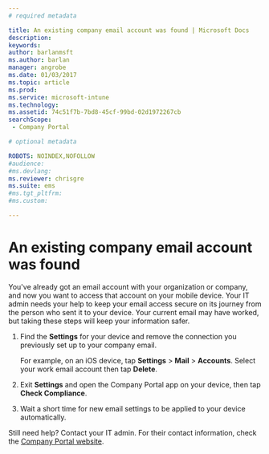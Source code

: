 ```yaml
---
# required metadata

title: An existing company email account was found | Microsoft Docs
description:
keywords:
author: barlanmsftms.author: barlan
manager: angrobe
ms.date: 01/03/2017
ms.topic: article
ms.prod:
ms.service: microsoft-intune
ms.technology:
ms.assetid: 74c51f7b-7bd8-45cf-99bd-02d1972267cbsearchScope: - Company Portal

# optional metadata

ROBOTS: NOINDEX,NOFOLLOW 
#audience:
#ms.devlang:
ms.reviewer: chrisgre
ms.suite: ems
#ms.tgt_pltfrm:
#ms.custom:

---
```


# An existing company email account was found

You've already got an email account with your organization or company, and now you want to access that account on your mobile device. Your IT admin needs your help to keep your email access secure on its journey from the person who sent it to your device. Your current email may have worked, but taking these steps will keep your information safer.

1.  Find the **Settings** for your device and remove the connection you previously set up to your company email.

    For example, on an iOS device, tap **Settings** > **Mail** > **Accounts**. Select your work email account then tap **Delete**.

2.  Exit **Settings** and open the Company Portal app on your device, then tap **Check Compliance**.

3.  Wait a short time for new email settings to be applied to your device automatically.

Still need help? Contact your IT admin. For their contact information, check the [Company Portal website](http://portal.manage.microsoft.com).
